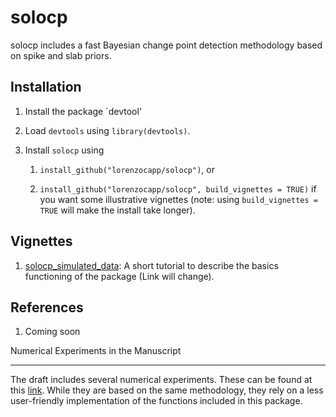 
<!-- README.md is generated from README.Rmd. Please edit that file -->
solocp
=======

<!-- badges: start -->
<!-- badges: end -->
solocp includes a fast Bayesian change point detection methodology based on spike and slab priors.

Installation
------------

1.  Install the package `devtool'

2.  Load `devtools` using `library(devtools)`.

3.  Install `solocp` using

    1.  `install_github("lorenzocapp/solocp")`, or

    2.  `install_github("lorenzocapp/solocp", build_vignettes = TRUE)` if you want some illustrative vignettes (note: using `build_vignettes = TRUE` will make the install take longer).

Vignettes
---------

1.  [solocp_simulated_data](https://github.com/lorenzocapp/solocp/blob/main/vignettes/solocp_vignette.Rmd): A short tutorial to describe the basics functioning of the package (Link will change).

References
----------

1.  Coming soon


Numerical Experiments in the Manuscript

----------

The draft includes several numerical experiments. These can be found at this [link](https://github.com/lorenzocapp/solocp_experiments). While they are based on the same methodology, they rely on a less user-friendly implementation of the functions included in this package. 
